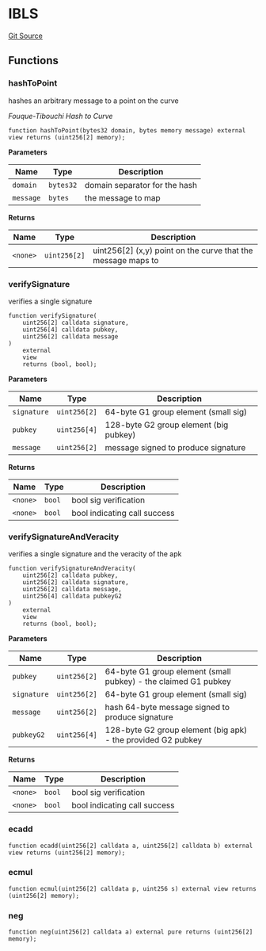 # IBLS
[Git Source](https://github.com/Eoracle/target-contracts/blob/88beedd8b816225fb92696d7d314b9def6318a7e/src/interfaces/IBLS.sol)


## Functions
### hashToPoint

hashes an arbitrary message to a point on the curve

*Fouque-Tibouchi Hash to Curve*


```solidity
function hashToPoint(bytes32 domain, bytes memory message) external view returns (uint256[2] memory);
```
**Parameters**

|Name|Type|Description|
|----|----|-----------|
|`domain`|`bytes32`|domain separator for the hash|
|`message`|`bytes`|the message to map|

**Returns**

|Name|Type|Description|
|----|----|-----------|
|`<none>`|`uint256[2]`|uint256[2] (x,y) point on the curve that the message maps to|


### verifySignature

verifies a single signature


```solidity
function verifySignature(
    uint256[2] calldata signature,
    uint256[4] calldata pubkey,
    uint256[2] calldata message
)
    external
    view
    returns (bool, bool);
```
**Parameters**

|Name|Type|Description|
|----|----|-----------|
|`signature`|`uint256[2]`|64-byte G1 group element (small sig)|
|`pubkey`|`uint256[4]`|128-byte G2 group element (big pubkey)|
|`message`|`uint256[2]`|message signed to produce signature|

**Returns**

|Name|Type|Description|
|----|----|-----------|
|`<none>`|`bool`|bool sig verification|
|`<none>`|`bool`|bool indicating call success|


### verifySignatureAndVeracity

verifies a single signature and the veracity of the apk


```solidity
function verifySignatureAndVeracity(
    uint256[2] calldata pubkey,
    uint256[2] calldata signature,
    uint256[2] calldata message,
    uint256[4] calldata pubkeyG2
)
    external
    view
    returns (bool, bool);
```
**Parameters**

|Name|Type|Description|
|----|----|-----------|
|`pubkey`|`uint256[2]`|64-byte G1 group element (small pubkey) - the claimed G1 pubkey|
|`signature`|`uint256[2]`|64-byte G1 group element (small sig)|
|`message`|`uint256[2]`|hash 64-byte message signed to produce signature|
|`pubkeyG2`|`uint256[4]`|128-byte G2 group element (big apk) - the provided G2 pubkey|

**Returns**

|Name|Type|Description|
|----|----|-----------|
|`<none>`|`bool`|bool sig verification|
|`<none>`|`bool`|bool indicating call success|


### ecadd


```solidity
function ecadd(uint256[2] calldata a, uint256[2] calldata b) external view returns (uint256[2] memory);
```

### ecmul


```solidity
function ecmul(uint256[2] calldata p, uint256 s) external view returns (uint256[2] memory);
```

### neg


```solidity
function neg(uint256[2] calldata a) external pure returns (uint256[2] memory);
```

